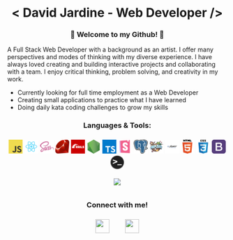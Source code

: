 <div align="center"><h1>< David Jardine - Web Developer /></h1></div>

<div style="margin-bottom: 1rem" align="center"><h3>👋 Welcome to my Github! 👋</h3>
</div>

A Full Stack Web Developer with a background as an artist. I offer many perspectives and modes of thinking with my diverse experience. I have always loved creating and building interactive projects and collaborating with a team. I enjoy critical thinking, problem solving, and creativity in my work.

- Currently looking for full time employment as a Web Developer
- Creating small applications to practice what I have learned
- Doing daily kata coding challenges to grow my skills

<div align="center">
  <h3>Languages & Tools:<h3/>
  <img alt="Javascript" height="32" width="32" src="https://raw.githubusercontent.com/github/explore/80688e429a7d4ef2fca1e82350fe8e3517d3494d/topics/javascript/javascript.png" />
  <img alt="ReactJS" height="32" width="32" src="https://raw.githubusercontent.com/github/explore/80688e429a7d4ef2fca1e82350fe8e3517d3494d/topics/react/react.png" />
  <img alt="Sass" height="32" width="32" src="https://raw.githubusercontent.com/github/explore/80688e429a7d4ef2fca1e82350fe8e3517d3494d/topics/sass/sass.png" />
  <img alt=" Ruby" height="32" width="32" src="https://raw.githubusercontent.com/github/explore/80688e429a7d4ef2fca1e82350fe8e3517d3494d/topics/ruby/ruby.png" />
  <img alt="Rails" height="32" width="32" src="https://raw.githubusercontent.com/github/explore/80688e429a7d4ef2fca1e82350fe8e3517d3494d/topics/rails/rails.png" />
  <img alt="NodeJS" height="32" width="32" src="https://raw.githubusercontent.com/github/explore/80688e429a7d4ef2fca1e82350fe8e3517d3494d/topics/nodejs/nodejs.png" />
  <img alt="Typescript" height="32" width="32" src="https://raw.githubusercontent.com/github/explore/80688e429a7d4ef2fca1e82350fe8e3517d3494d/topics/typescript/typescript.png" />
  <img alt="Storybook" height="32" width="32" src="https://raw.githubusercontent.com/github/explore/80688e429a7d4ef2fca1e82350fe8e3517d3494d/topics/storybook/storybook.png" />
  <img alt="PostgreSQL" height="32" width="32" src="https://raw.githubusercontent.com/github/explore/80688e429a7d4ef2fca1e82350fe8e3517d3494d/topics/postgresql/postgresql.png" />
  <img alt="Phaser" height="32" width="32" src="https://raw.githubusercontent.com/github/explore/b7c8510756ee50efb38d1f01896e72b7a9737296/topics/phaser/phaser.png" />
  <img alt="jQuery" height="32" width="32" src="https://raw.githubusercontent.com/github/explore/80688e429a7d4ef2fca1e82350fe8e3517d3494d/topics/jquery/jquery.png" />
  <img alt="HTML" height="32" width="32" src="https://raw.githubusercontent.com/github/explore/80688e429a7d4ef2fca1e82350fe8e3517d3494d/topics/html/html.png" />
  <img alt="CSS" height="32" width="32" src="https://raw.githubusercontent.com/github/explore/80688e429a7d4ef2fca1e82350fe8e3517d3494d/topics/css/css.png" />
  <img alt="Bootstrap" height="32" width="32" src="https://raw.githubusercontent.com/github/explore/80688e429a7d4ef2fca1e82350fe8e3517d3494d/topics/bootstrap/bootstrap.png" />
  <img alt="Terminal" height="32" width="32" src="https://raw.githubusercontent.com/github/explore/d92924b1d925bb134e308bd29c9de6c302ed3beb/topics/terminal/terminal.png" />
</div>

<div align="center" style="margin-bottom: 2rem">
<img src="https://github-readme-stats.vercel.app/api/top-langs/?username=davemgj84&layout=compact" />
</div>

  <div align="center">
    <h3 style="margin-bottom:1rem">Connect with me!<h3/>
    <a href="https://www.linkedin.com/in/david-jardine-a639891b7/" rel="noreferrer" target="_blank"><img style="margin-right:2rem" height="32" width="32" src="https://cdn.jsdelivr.net/npm/simple-icons@v4/icons/linkedin.svg" /></a> 
    <a href="https://www.djardine.com/home" rel="noreferrer" target="_blank"><img height="32" width="32" src="https://cdn.jsdelivr.net/npm/simple-icons@v4/icons/googlechrome.svg" /></a>
</div>
